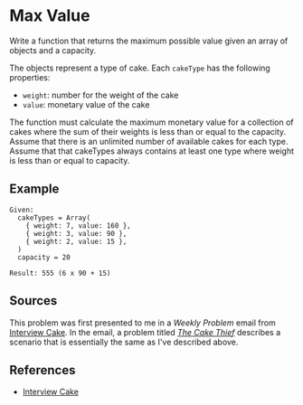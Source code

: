 # Max Value

Write a function that returns the maximum possible value given an array of objects and a capacity.

The objects represent a type of cake. Each `cakeType` has the following properties:

- `weight`: number for the weight of the cake
- `value`: monetary value of the cake

The function must calculate the maximum monetary value for a collection of cakes where the sum of their weights is less than or equal to the capacity. Assume that there is an unlimited number of available cakes for each type. Assume that that cakeTypes always contains at least one type where weight is less than or equal to capacity.

## Example

```
Given:
  cakeTypes = Array(
    { weight: 7, value: 160 },
    { weight: 3, value: 90 },
    { weight: 2, value: 15 },
  )
  capacity = 20

Result: 555 (6 x 90 + 15)
```

## Sources

This problem was first presented to me in a _Weekly Problem_ email from [Interview Cake][1]. In the email, a problem titled _[The Cake Thief][2]_ describes a scenario that is essentially the same as I've described above.

## References

- [Interview Cake][1]

[1]: https://www.interviewcake.com/
[2]: https://www.interviewcake.com/question/java/cake-thief
